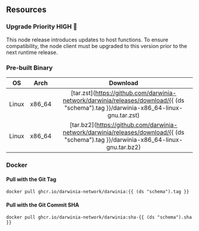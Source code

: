 
## Resources
### Upgrade Priority HIGH :red_circle:
This node release introduces updates to host functions. To ensure compatibility, the node client must be upgraded to this version prior to the next runtime release.

### Pre-built Binary
|  OS   |  Arch  |                                                              Download                                                               |
| :---: | :----: | :---------------------------------------------------------------------------------------------------------------------------------: |
| Linux | x86_64 | [tar.zst](https://github.com/darwinia-network/darwinia/releases/download/{{ (ds "schema").tag }}/darwinia-x86_64-linux-gnu.tar.zst) |
| Linux | x86_64 | [tar.bz2](https://github.com/darwinia-network/darwinia/releases/download/{{ (ds "schema").tag }}/darwinia-x86_64-linux-gnu.tar.bz2) |

### Docker
#### Pull with the Git Tag
```docker
docker pull ghcr.io/darwinia-network/darwinia:{{ (ds "schema").tag }}
```
#### Pull with the Git Commit SHA
```docker
docker pull ghcr.io/darwinia-network/darwinia:sha-{{ (ds "schema").sha }}
```
